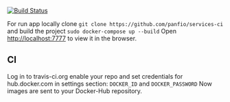 [![Build Status](https://travis-ci.org/panfio/services-ci.svg?branch=master)](https://travis-ci.org/panfio/services-ci)

For run app locally clone `git clone https://github.com/panfio/services-ci` and build the project `sudo docker-compose up --build`
Open [http://localhost:7777](http://localhost:7777) to view it in the browser.

## CI
Log in to travis-ci.org enable your repo and set credentials for hub.docker.com in settings section:
`DOCKER_ID` and `DOCKER_PASSWORD`
Now images are sent to your Docker-Hub repository.
